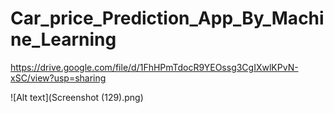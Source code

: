 ﻿# Car_price_Prediction_App_By_Machine_Learning
https://drive.google.com/file/d/1FhHPmTdocR9YEOssg3CgIXwlKPvN-xSC/view?usp=sharing

![Alt text](Screenshot (129).png)


